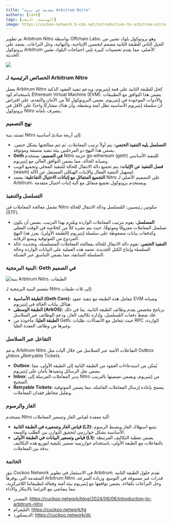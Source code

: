 ```yaml
---
title: "مقدمة في بنية Arbitrum Nitro"
authors: [lark]
tags: [الهندسة، البحث]
image: https://cuckoo-network.b-cdn.net/introduction-to-arbitrum-nitro.webp
---
```


تم تطوير Arbitrum Nitro بواسطة Offchain Labs، وهو بروتوكول بلوك تشين من الجيل الثاني للطبقة الثانية مصمم لتحسين الإنتاجية، والنهائية، وحل النزاعات. يعتمد على بروتوكول Arbitrum الأصلي، مما يقدم تحسينات كبيرة تلبي احتياجات البلوك تشين الحديثة.

![](https://cuckoo-network.b-cdn.net/introduction-to-arbitrum-nitro.webp)

### الخصائص الرئيسية لـ Arbitrum Nitro

يعمل Arbitrum Nitro كحل للطبقة الثانية على قمة إيثيريوم، ويدعم تنفيذ العقود الذكية باستخدام كود Ethereum Virtual Machine (EVM). يضمن هذا التوافق مع التطبيقات والأدوات الموجودة في إيثيريوم. يضمن البروتوكول كلاً من الأمان والتقدم، على افتراض أن سلسلة إيثيريوم الأساسية تظل آمنة ونشطة، وأن هناك مشاركًا واحدًا على الأقل في بروتوكول Nitro يتصرف بأمانة.

### نهج التصميم

تستند بنية Nitro إلى أربعة مبادئ أساسية:

- **التسلسل يليه التنفيذ الحتمي:** يتم أولاً ترتيب المعاملات، ثم تتم معالجتها بشكل حتمي. يضمن هذا النهج ذو المرحلتين بيئة تنفيذ متسقة وموثوقة.
- **Geth في الصميم:** يستخدم Nitro حزمة go-ethereum (geth) للتنفيذ الأساسي وصيانة الحالة، مما يضمن التوافق العالي مع إيثيريوم.
- **فصل التنفيذ عن الإثبات:** يتم تجميع دالة الانتقال للحالة للتنفيذ المحلي وتجميع الويب (wasm) لتسهيل التنفيذ الفعال والإثبات الهيكلي المستقل عن الآلة.
- **التجميع المتفائل مع إثباتات الاحتيال التفاعلية:** يعتمد Nitro على التصميم الأصلي لـ Arbitrum، ويستخدم بروتوكول تجميع متفائل مع آلية إثبات احتيال متقدمة.

### التسلسل والتنفيذ

تشمل معالجة المعاملات في Nitro مكونين رئيسيين: المُسلسل ودالة الانتقال للحالة (STF).

- **المسلسل**: يقوم بترتيب المعاملات الواردة ويلتزم بهذا الترتيب. يضمن أن يكون تسلسل المعاملات معروفًا وموثوقًا، حيث يتم نشره كلاً من كخلاصة في الوقت الفعلي وكدفعات بيانات مضغوطة على سلسلة إيثيريوم (الطبقة الأولى). يعزز هذا النهج المزدوج من الموثوقية ويمنع الرقابة.
- **التنفيذ الحتمي**: تقوم دالة الانتقال للحالة بمعالجة المعاملات المتسلسلة، وتحديث حالة السلسلة وإنتاج الكتل الجديدة. تعتمد هذه العملية على البيانات الواردة وحالة السلسلة السابقة، مما يضمن التناسق عبر الشبكة.

### البنية البرمجية: Geth في الصميم

![بنية Arbitrum Nitro، الطبقات](https://tp-misc.b-cdn.net/blockeden/arbitrum-nitro-architecture-layered.webp "بنية Arbitrum Nitro، الطبقات")

تنقسم البنية البرمجية لـ Nitro إلى ثلاث طبقات:

- **الطبقة الأساسية (Geth Core):** تتعامل هذه الطبقة مع تنفيذ عقود EVM وصيانة هياكل بيانات الحالة في إيثيريوم.
- **الطبقة الوسطى (ArbOS):** برنامج مخصص يقدم وظائف الطبقة الثانية، بما في ذلك فك ضغط دفعات المُسلسل، وإدارة تكاليف الغاز، ودعم الوظائف عبر السلاسل.
- **الطبقة العليا:** مأخوذة من Geth، حيث تتعامل مع الاتصالات، طلبات RPC الواردة، وغيرها من وظائف العقدة العليا.

### التفاعل عبر السلاسل

يدعم Arbitrum Nitro التفاعلات الآمنة عبر السلاسل من خلال آليات مثل Outbox وInbox وRetryable Tickets.

- **Outbox**: يُمكن من استدعاءات العقود من الطبقة الثانية إلى الطبقة الأولى، مما يضمن نقل الرسائل وتنفيذها بأمان على إيثيريوم.
- **Inbox**: يدير المعاملات المرسلة إلى Nitro من إيثيريوم، ويضمن تضمينها بالترتيب الصحيح.
- **Retryable Tickets**: يسمح بإعادة إرسال المعاملات الفاشلة، مما يضمن الموثوقية وتقليل مخاطر فقدان المعاملات.

### الغاز والرسوم

يستخدم Nitro آلية معقدة لقياس الغاز وتسعير المعاملات:

- **قياس الغاز وتسعيره في الطبقة الثانية (L2):** يتتبع استهلاك الغاز ويضبط الرسوم الأساسية بشكل خوارزمي لتحقيق التوازن بين الطلب والسعة.
- **قياس وتسعير البيانات في الطبقة الأولى (L1):** يضمن تغطية التكاليف المرتبطة بالتفاعلات مع الطبقة الأولى، باستخدام خوارزمية تسعير تكيفية لتوزيع هذه التكاليف بدقة بين المعاملات.

### الخاتمة

يثق Cuckoo Network في الاستثمار في تطوير Arbitrum. تقدم حلول الطبقة الثانية المتقدمة التي يوفرها Arbitrum Nitro قدرات غير مسبوقة في التوسع، وزيادة السرعة، وحل النزاعات بكفاءة. يضمن توافقها مع إيثيريوم بيئة آمنة وفعالة لتطبيقاتنا اللامركزية، مما يتماشى مع التزامنا بالابتكار والأداء.

- المصدر: https://cuckoo.network/blog/2024/06/06/introduction-to-arbitrum-nitro
- التليغرام: https://cuckoo.network/tg
- الديسكورد: https://cuckoo.network/dc
